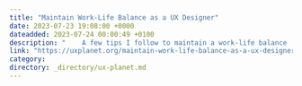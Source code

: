 ```yaml
---
title: "Maintain Work-Life Balance as a UX Designer"
date: 2023-07-23 19:08:00 +0000
dateadded: 2023-07-24 00:00:49 +0100
description: "    A few tips I follow to maintain a work-life balance  Continue reading on UX Planet »  "
link: "https://uxplanet.org/maintain-work-life-balance-as-a-ux-designer-9c82dc2bd5e7?source=rss----819cc2aaeee0---4"
category:
directory: _directory/ux-planet.md
---
```


